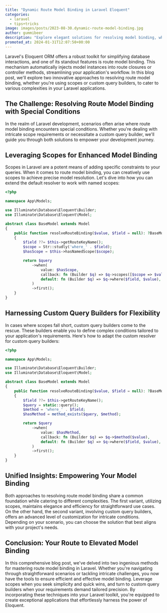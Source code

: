 ```yaml
---
title: "Dynamic Route Model Binding in Laravel Eloquent"
categories:
  - laravel
  - tips+tricks
image: images/posts/2023-08-30.dynamic-route-model-binding.jpg
author: gummibeer
description: "Explore elegant solutions for resolving model binding, whether through named scopes for simplicity or custom query builders for precision."
promoted_at: 2024-01-31T12:07:50+00:00
---
```


Laravel's Eloquent ORM offers a robust toolkit for simplifying database interactions, and one of its standout features is route model binding.
This mechanism automatically injects model instances into route closures or controller methods, streamlining your application's workflow.
In this blog post, we'll explore two innovative approaches to resolving route model binding, whether you're using scopes or custom query builders, to cater to various complexities in your Laravel applications.

## The Challenge: Resolving Route Model Binding with Special Conditions

In the realm of Laravel development, scenarios often arise where route model binding encounters special conditions.
Whether you're dealing with intricate scope requirements or necessitate a custom query builder, we'll guide you through both solutions to empower your development journey.

## Leveraging Scopes for Enhanced Model Binding

Scopes in Laravel are a potent means of adding specific constraints to your queries.
When it comes to route model binding, you can creatively use scopes to achieve precise model resolution.
Let's dive into how you can extend the default resolver to work with named scopes:

```php
<?php

namespace App\Models;

use Illuminate\Database\Eloquent\Builder;
use Illuminate\Database\Eloquent\Model;

abstract class BaseModel extends Model
{
    public function resolveRouteBinding($value, $field = null): ?BaseModel
    {
        $field ??= $this->getRouteKeyName();
        $scope = Str::studly('where_' . $field);
        $hasScope = $this->hasNamedScope($scope);

        return $query
            ->when(
                value: $hasScope,
                callback: fn (Builder $q) => $q->scopes([$scope => $value]),
                default: fn (Builder $q) => $q->where($field, $value),
            )
            ->first();
    }
}
```

## Harnessing Custom Query Builders for Flexibility

In cases where scopes fall short, custom query builders come to the rescue.
These builders enable you to define complex conditions tailored to your application's requirements.
Here's how to adapt the custom resolver for custom query builders:

```php
<?php

namespace App\Models;

use Illuminate\Database\Eloquent\Builder;
use Illuminate\Database\Eloquent\Model;

abstract class BaseModel extends Model
{
    public function resolveRouteBinding($value, $field = null): ?BaseModel
    {
        $field ??= $this->getRouteKeyName();
        $query = static::query();
        $method = 'where_' . $field;
        $hasMethod = method_exists($query, $method);

        return $query
            ->when(
                value: $hasMethod,
                callback: fn (Builder $q) => $q->$method($value),
                default: fn (Builder $q) => $q->where($field, $value),
            )
            ->first();
    }
}
```

## Unified Insights: Empowering Your Model Binding

Both approaches to resolving route model binding share a common foundation while catering to different complexities.
The first variant, utilizing scopes, maintains elegance and efficiency for straightforward use cases.
On the other hand, the second variant, involving custom query builders, offers an advanced level of customization for intricate conditions.
Depending on your scenario, you can choose the solution that best aligns with your project's needs.

## Conclusion: Your Route to Elevated Model Binding

In this comprehensive blog post, we've delved into two ingenious methods for mastering route model binding in Laravel.
Whether you're navigating through straightforward scenarios or tackling intricate challenges, you now have the tools to ensure efficient and effective model binding.
Leverage scopes when you seek simplicity and quick wins, and turn to custom query builders when your requirements demand tailored precision.
By incorporating these techniques into your Laravel toolkit, you're equipped to create exceptional applications that effortlessly harness the power of Eloquent.
